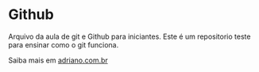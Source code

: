 # Github

Arquivo da aula de git e Github para iniciantes.
Este é um repositorio teste para ensinar como o git funciona.

Saiba mais em [adriano.com.br](adriano.com.br)

